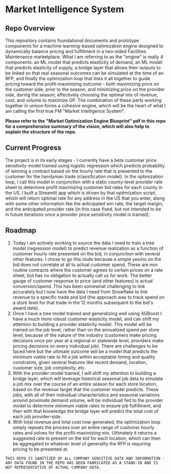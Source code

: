 # Market Intelligence System

## Repo Overview
This repository contains foundational documents and prototype components for a machine learning-based optimization engine designed to dynamically balance pricing and fulfillment in a two-sided Facilities Maintenance marketplace. What I am referring to as the "engine" is really 4 components: an ML model that predicts elasticity of demand, an ML model that predicts elasticity of supply, a bridge layer that allows their outputs to be linked so that real seasonal outcomes can be simulated at the time of an RFP, and finally the optimization loop that links it all together to guide pricing toward the profit-maximizing outcome - both maximizing price on the customer side, prior to the season; and minimizing price on the provider side, during the season; effectively choosing the optimal mix of revenue, cost, and volume to maximize GP. The combination of these parts working together in unison forms a cohesive engine, which will be the heart of what I am calling the first true FM "Market Intelligence System".

**Please refer to the "Market Optimization Engine Blueprint" pdf in this repo for a comprehensive summary of the vision, which will also help to explain the structure of the repo.**

## Current Progress

The project is in its early stages - I currently have a beta customer price sensitivity model trained using logistic regression which predicts probability of winning a contract based on the hourly rate that is presented to the customer for the handyman trade (classification model). In the optimization loop, I call this model in conjunction with a static county-level provider rate sheet to determine profit maximizing customer bid rates for each county in the US. I  built a Streamlit app which is driven by that optimization script, which will return optimal rate for any address in the US that you enter, along with some other information like the anticipated win rate, the target margin, and the anticipated provider rate (in this case fixed, but not intended to be in future iterations once a provider price sensitivity model is trained).

## Roadmap

1. Today I am actively working to source the data I need to train a tree model (regression model) to predict revenue realization as a function of customer hourly rate presented on the bid, in conjunction with several other features. I chose to go this route because a simple yes/no on the bid does not correlate at all to actual customer spend. These are non routine contracts where the customer agrees to certain prices on a rate sheet, but has no obligation to actually call us for work. The better gauge of customer response to price (and other features) is actual conversion/spend. This has been somewhat challenging to link accurately but I now have the data I need from Snowflake to link revenue to a specific trade and bid (the approach was to track spend on a store level for that trade in the 12 months subsequent to the bid's award date).
2. Once I have a tree model trained and generalizing well using XGBoost I have a much more robust customer elasticity model, and can shift my attention to building a provider elasticity model. This model will be trained on the job level, rather than on the annualized spend per store level, because of the nature of the industry (customers make pricing decisions once per year at a regional or statewide level, providers make pricing decisions on every individual job). There are challenges to be faced here but the ultimate outcome will be a model that predicts the minimum viable rate to fill a job within acceptable timing and quality constraints, given several features like recent demand, location, customer size, job complexity, etc.
3. With the provider model trained, I will shift my attention to building a bridge layer, which will leverage historical seasonal job data to simulate a job mix over the course of an entire season for each store location, based on the revenue target that the customer model predicts. These jobs, with all of their individual characteristics and seasonal variations around proximate demand volume, will be individuall fed to the provider model to determine minimum viable rates to ensure job fulfillment, and then with that knowledge the bridge layer will predict the total cost of each job provider-side.
4. With total revenue and total cost now generated, the optimization loop simply repeats the process over an entire range of customer hourly rates and solves for the profit-maximizing mix. Ultimately it returns a suggested rate to present on the bid for each location, which can then be aggregated to whatever level of generality the RFP is requiring pricing to be presented at.

`THIS REPO IS SANITIZED OF ALL COMPANY SENSITIVE DATA AND INFORMATION - ANY DATA FOUND IN THE REPO HAS BEEN FABRICATED AS A STAND-IN AND IS NOT REPRESENTATIVE OF ACTUAL COMPANY DATA.`



